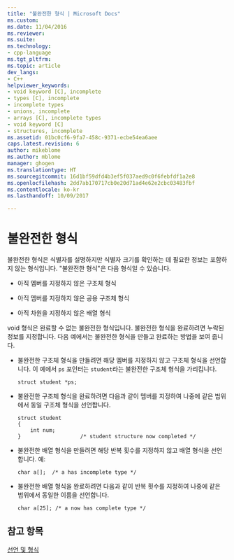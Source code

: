 ```yaml
---
title: "불완전한 형식 | Microsoft Docs"
ms.custom: 
ms.date: 11/04/2016
ms.reviewer: 
ms.suite: 
ms.technology:
- cpp-language
ms.tgt_pltfrm: 
ms.topic: article
dev_langs:
- C++
helpviewer_keywords:
- void keyword [C], incomplete
- types [C], incomplete
- incomplete types
- unions, incomplete
- arrays [C], incomplete types
- void keyword [C]
- structures, incomplete
ms.assetid: 01bc0cf6-9fa7-458c-9371-ecbe54ea6aee
caps.latest.revision: 6
author: mikeblome
ms.author: mblome
manager: ghogen
ms.translationtype: HT
ms.sourcegitcommit: 16d1bf59dfd4b3ef5f037aed9c0f6febfdf1a2e8
ms.openlocfilehash: 2dd7ab170717cb0e20d71ad4e62e2cbc03483fbf
ms.contentlocale: ko-kr
ms.lasthandoff: 10/09/2017

---
```

# <a name="incomplete-types"></a>불완전한 형식
불완전한 형식은 식별자를 설명하지만 식별자 크기를 확인하는 데 필요한 정보는 포함하지 않는 형식입니다. "불완전한 형식"은 다음 형식일 수 있습니다.  
  
-   아직 멤버를 지정하지 않은 구조체 형식  
  
-   아직 멤버를 지정하지 않은 공용 구조체 형식  
  
-   아직 차원을 지정하지 않은 배열 형식  
  
 void 형식은 완료할 수 없는 불완전한 형식입니다. 불완전한 형식을 완료하려면 누락된 정보를 지정합니다. 다음 예에서는 불완전한 형식을 만들고 완료하는 방법을 보여 줍니다.  
  
-   불완전한 구조체 형식을 만들려면 해당 멤버를 지정하지 않고 구조체 형식을 선언합니다. 이 예에서 `ps` 포인터는 `student`라는 불완전한 구조체 형식을 가리킵니다.  
  
    ```  
    struct student *ps;  
    ```  
  
-   불완전한 구조체 형식을 완료하려면 다음과 같이 멤버를 지정하여 나중에 같은 범위에서 동일 구조체 형식을 선언합니다.  
  
    ```  
    struct student  
    {  
        int num;  
    }                   /* student structure now completed */  
    ```  
  
-   불완전한 배열 형식을 만들려면 해당 반복 횟수를 지정하지 않고 배열 형식을 선언합니다. 예:  
  
    ```  
    char a[];  /* a has incomplete type */  
    ```  
  
-   불완전한 배열 형식을 완료하려면 다음과 같이 반복 횟수를 지정하여 나중에 같은 범위에서 동일한 이름을 선언합니다.  
  
    ```  
    char a[25]; /* a now has complete type */  
    ```  
  
## <a name="see-also"></a>참고 항목  
 [선언 및 형식](../c-language/declarations-and-types.md)
